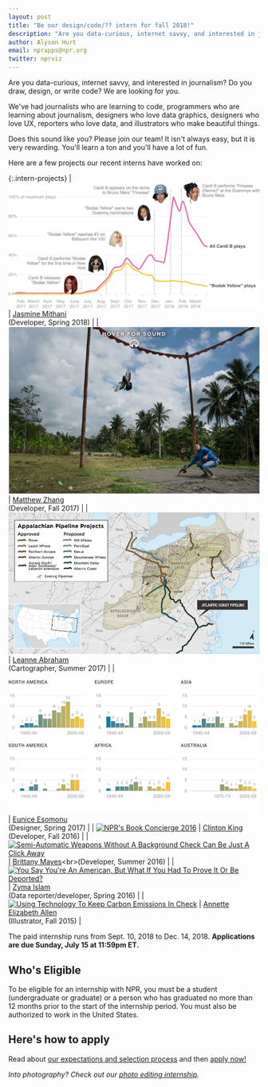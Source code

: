 ```yaml
---
layout: post
title: "Be our design/code/?? intern for fall 2018!"
description: "Are you data-curious, internet savvy, and interested in journalism? Do you draw, design, or write code? We are looking for you."
author: Alyson Hurt
email: nprapps@npr.org
twitter: nprviz
---
```


Are you data-curious, internet savvy, and interested in journalism? Do you draw, design, or write code? We are looking for you.

We've had journalists who are learning to code, programmers who are learning about journalism, designers who love data graphics, designers who love UX, reporters who love data, and illustrators who make beautiful things.

Does this sound like you? Please join our team! It isn't always easy, but it is very rewarding. You'll learn a ton and you'll have a lot of fun.

Here are a few projects our recent interns have worked on:

{:.intern-projects}
| [![The Business Of Being Cardi B](/img/intern-app-charti-b.png)](https://www.npr.org/sections/therecord/2018/04/05/599592959/the-business-of-being-cardi-b) | [Jasmine Mithani](https://twitter.com/jazzmyth)<br>(Developer, Spring 2018) |
| [![The Pigeon Racers Of Indonesia](/img/posts/intern-app-hoversound.jpg)](https://www.npr.org/sections/parallels/2017/11/03/561560174/the-pigeon-racers-of-indonesia) | [Matthew Zhang](https://twitter.com/_mazhang)<br>(Developer, Fall 2017) |
| [![Natural Gas Building Boom Fuels Climate Worries, Enrages Landowners](/img/posts/intern-app-pipeline.png)](http://www.npr.org/2017/07/17/536708576/natural-gas-building-boom-fuels-climate-worries-enrages-landowners) | [Leanne Abraham](https://twitter.com/LeanneFaybraham)<br>(Cartographer, Summer 2017) |
| [![Find Out What New Viruses Are Emerging In Your Backyard](/img/posts/intern-pandemics.jpg)](http://www.npr.org/sections/goatsandsoda/2017/02/07/512634375/map-find-out-what-new-viruses-are-emerging-in-your-backyard) | [Eunice Esomonu](https://twitter.com/3u_nice)<br>(Designer, Spring 2017) |
| [![NPR's Book Concierge 2016](/img/posts/intern-book-concierge.jpg)](http://apps.npr.org/best-books-2016/) | [Clinton King](https://twitter.com/clintonjking)<br>(Developer, Fall 2016) |
| [![Semi-Automatic Weapons Without A Background Check Can Be Just A Click Away](/img/posts/intern-armslist.png)](http://www.npr.org/sections/alltechconsidered/2016/06/17/482483537/semi-automatic-weapons-without-a-background-check-can-be-just-a-click-away) | [Brittany Mayes](https://twitter.com/BritRenee_)<br>(Developer, Summer 2016) |
| [![You Say You're An American, But What If You Had To Prove It Or Be Deported?](/img/posts/intern-zyma.jpg)](http://www.npr.org/sections/thetwo-way/2016/12/22/504031635/you-say-you-re-an-american-but-what-if-you-had-to-prove-it-or-be-deported) | [Zyma Islam](https://twitter.com/zymaislam)<br>(Data reporter/developer, Spring 2016) |
| [![Using Technology To Keep Carbon Emissions In Check](/img/posts/intern-annette.jpg)](http://www.npr.org/sections/alltechconsidered/2016/01/04/461517606/using-technology-to-keep-carbon-emissions-in-check) | [Annette Elizabeth Allen](https://twitter.com/anntheeli)<br>(Illustrator, Fall 2015) |

The paid internship runs from Sept. 10, 2018 to Dec. 14, 2018. **Applications are due Sunday, July 15 at 11:59pm ET.**

## Who's Eligible

To be eligible for an internship with NPR, you must be a student (undergraduate or graduate) or a person who has graduated no more than 12 months prior to the start of the internship period. You must also be authorized to work in the United States.

## Here's how to apply

Read about [our expectations and selection process](/2015/10/14/how-to-apply.html) and then [apply now!](https://recruiting.ultipro.com/NAT1011NATPR/JobBoard/af823b19-a43b-4cda-b6c2-c06508d84cf6/OpportunityDetail?opportunityId=ad8ccc09-93e6-4122-bf29-a8afb5d073dc)

*Into photography? Check out our [photo editing internship](/2018/06/19/fall-2018-photo-internship.html).*
